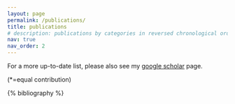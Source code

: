 ```yaml
---
layout: page
permalink: /publications/
title: publications
# description: publications by categories in reversed chronological order. generated by jekyll-scholar.
nav: true
nav_order: 2
---
```

For a more up-to-date list, please also see my [google scholar](https://scholar.google.com/citations?user=7IV2H5IAAAAJ&hl=en) page.

(\*=equal contribution)

<!-- _pages/publications.md -->
<div class="publications">

{% bibliography %}

</div>

